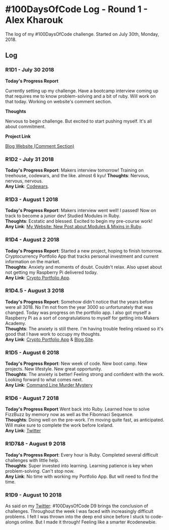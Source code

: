 # #100DaysOfCode Log - Round 1 - Alex Kharouk

The log of my #100DaysOfCode challenge. Started on July 30th, Monday, 2018.

## Log

### R1D1 - July 30 2018

**Today's Progress Report**

Currently setting up my challenge. Have a bootcamp interview coming up that requires me to know problem-solving and a bit of ruby. Will work on that today. Working on website's comment section.

**Thoughts**

Nervous to begin challenge. But excited to start pushing myself. It's all about commitment.

**Project Link**

[Blog Website (Comment Section)](https://kharouk.github.io)

### R1D2 - July 31 2018
**Today's Progress Report**: Makers interview tomorrow! Training on treehouse, codewars, and the like. almost 6 kyu!
**Thoughts**: Nervous, nervous, nervous. <br>
**Any Link**: [Codewars](https://www.codewars.com/users/codelist).

### R1D3 - August 1 2018
**Today's Progress Report**: Makers interview went well! I passed! Now on track to become a junior dev! Studied Modules in Ruby.<br>
**Thoughts**: Ecstatic and blessed. Excited to begin my pre-course work! <br>
**Any Link**: [My Website: New Post about Modules & Mixins in Ruby](https://kharouk.github.io).

### R1D4 - August 2 2018
**Today's Progress Report**: Started a new project, hoping to finish tomorrow. Cryptocurrency Portfolio App that tracks personal investment and current information on the market. <br>
**Thoughts**: Anxiety and moments of doubt. Couldn't relax. Also upset about not getting my Raspberry Pi delivered today. <br>
**Any Link**: [Crypto Portfolio App](https://github.com/Kharouk/crypto-rails).

### R1D4.5 - August 3 2018
**Today's Progress Report**: Somehow didn't notice that the years before were all 3018. No I'm not from the year 3000 so unfortunately that was changed. Today was progress on the portfolio app. I also got myself a Raspberry Pi as a sort of congratulations to myself for getting into Makers Academy. <br />
**Thoughts**: The anxiety is still there. I'm having trouble feeling relaxed so it's good that I have work to occupy my thoughts. <br />
**Any Link**: [Crypto Portfolio App](https://github.com/Kharouk/crypto-rails) & [Blog Site](https://kharouk.github.io).

### R1D5 - August 6 2018
**Today's Progress Report**: New week of code. New boot camp. New projects. New lifestyle. New great opportunity.<br />
**Thoughts**: The anxiety is better! Feeling strong and confident with the work. Looking forward to what comes next. <br />
**Any Link**: [Command Line Murder Mystery](https://github.com/Kharouk/clmystery)

### R1D6 - August 7 2018
**Today's Progress Report** Went back into Ruby. Learned how to solve FizzBuzz by memory now as well as the Fibonnaci Sequence. <br />
**Thoughts**: Doing well on the pre-work. I'm moving quite fast, as anticipated. Will make sure to complete the work before Iceland. <br />
**Any Link**: [Twitter](https://twitter.com/AlexKharouk/status/1026879070645219330) 

### R1D7&8 - August 9 2018
**Today's Progress Report**: Every hour is Ruby. Completed several difficult challenges with little help. <br />
**Thoughts**: Super invested into learning. Learning patience is key when problem-solving. Can't stop now. <br />
**Any Link**: No time with working my Portfolio App. But will need to find the time. 

### R1D9 - August 10 2018
As said on my [Twitter](https://twitter.com/AlexKharouk/): #100DaysOfCode D9 brings the conclusion of challenges. Throughout the week I was faced with increasingly difficult problems. I felt I was thrown into the deep end since before I stuck to code-alongs online. But I made it through! Feeling like a smarter #codenewbie.
